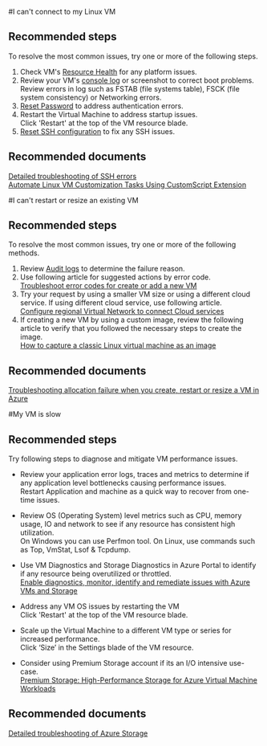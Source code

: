 #I can't connect to my Linux VM

## **Recommended steps**
To resolve the most common issues, try one or more of the following steps.

1. Check VM's [Resource Health](data-blade:Microsoft_Azure_Support.ResourceHealthDetailBlade) for any platform issues.
2. Review your VM's [console log](data-blade:Microsoft_Azure_Classic_Compute.VirtualMachineSerialConsoleLogBlade) or screenshot to correct boot problems. Review errors in log such as FSTAB (file systems table), FSCK (file system consistency) or Networking errors.
3. [Reset Password](data-blade:Microsoft_Azure_Classic_Compute.PasswordResetBlade) to address authentication errors.
4. Restart the Virtual Machine to address startup issues.<br>
	Click 'Restart' at the top of the VM resource blade.
5. [Reset SSH configuration](https://azure.microsoft.com/en-us/documentation/articles/virtual-machines-linux-classic-reset-access/#sshconfigresetcli "Reset SSH using CLI") to fix any SSH issues.

## **Recommended documents**
[Detailed troubleshooting of SSH errors](https://azure.microsoft.com/en-us/documentation/articles/virtual-machines-linux-troubleshoot-ssh-connection/#detailed-troubleshooting-of-ssh-errors) <br>
[Automate Linux VM Customization Tasks Using CustomScript Extension](https://azure.microsoft.com/en-us/blog/automate-linux-vm-customization-tasks-using-customscript-extension/)


#I can't restart or resize an existing VM

## **Recommended steps**
To resolve the most common issues, try one or more of the following methods.

1. Review [Audit logs](data-blade:Microsoft_Azure_Insights.AzureDiagnosticsBladeWithParameter) to determine the failure reason.
2. Use following article for suggested actions by error code.<br>
	[Troubleshoot error codes for create or add a new VM](https://azure.microsoft.com/documentation/articles/virtual-machines-windows-allocation-failure/#error-string-lookup)
3. Try your request by using a smaller VM size or using a different cloud service. If using different cloud service, use following article.<br>
	[Configure regional Virtual Network to connect Cloud services](https://azure.microsoft.com/blog/vnet-to-vnet-connecting-virtual-networks-in-azure-across-different-regions/)
4. If creating a new VM by using a custom image, review the following article to verify that you followed the necessary steps to create the image.<br>
	[How to capture a classic Linux virtual machine as an image](https://azure.microsoft.com/en-us/documentation/articles/virtual-machines-linux-capture-image/)

## **Recommended documents**
[Troubleshooting allocation failure when you create, restart or resize a VM in Azure](https://azure.microsoft.com/en-us/documentation/articles/virtual-machines-windows-allocation-failure/)
 
#My VM is slow

## **Recommended steps**
Try following steps to diagnose and mitigate VM performance issues.

* Review your application error logs, traces and metrics to determine if any application level bottlenecks causing performance issues.<br>
Restart Application and machine as a quick way to recover from one-time issues.

* Review OS (Operating System) level metrics such as CPU, memory usage, IO and network to see if any resource has consistent high utilization.<br>
On Windows you can use Perfmon tool. On Linux, use commands such as Top, VmStat, Lsof & Tcpdump.

* Use VM Diagnostics and Storage Diagnostics in Azure Portal to identify if any resource being overutilized or throttled. <br>
[Enable diagnostics, monitor, identify and remediate issues with Azure VMs and Storage](https://support.microsoft.com/en-us/kb/3150851)
 
* Address any VM OS issues by restarting the VM <br>
Click 'Restart' at the top of the VM resource blade.

* Scale up the Virtual Machine to a different VM type or series for increased performance.<br>
Click ‘Size’ in the Settings blade of the VM resource.

* Consider using Premium Storage account if its an I/O intensive use-case. <br>
[Premium Storage: High-Performance Storage for Azure Virtual Machine Workloads](https://azure.microsoft.com/en-us/documentation/articles/storage-premium-storage/) 

## **Recommended documents**
[Detailed troubleshooting of Azure Storage ](https://azure.microsoft.com/en-us/documentation/articles/storage-monitoring-diagnosing-troubleshooting/)